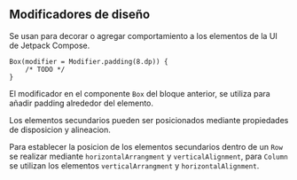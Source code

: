 ## Modificadores de diseño

Se usan para decorar o agregar comportamiento a los elementos de la UI de Jetpack Compose.

    Box(modifier = Modifier.padding(8.dp)) {
        /* TODO */
    }

El modificador en el componente `Box` del bloque anterior, se utiliza para añadir padding alrededor del elemento.

Los elementos secundarios pueden ser posicionados mediante propiedades de disposicion y alineacion.

Para establecer la posicion de los elementos secundarios dentro de un `Row` se realizar mediante `horizontalArrangment` y `verticalAlignment`, para `Column` se utilizan los elementos `verticalArrangment` y `horizontalAlignment`.
